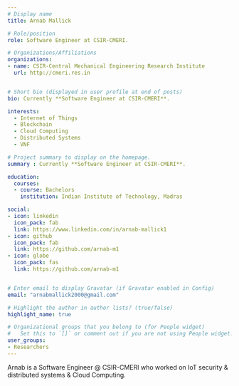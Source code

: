 ```yaml
---
# Display name
title: Arnab Mallick

# Role/position
role: Software Engineer at CSIR-CMERI. 

# Organizations/Affiliations
organizations:
- name: CSIR-Central Mechanical Engineering Research Institute
  url: http://cmeri.res.in


# Short bio (displayed in user profile at end of posts)
bio: Currently **Software Engineer at CSIR-CMERI**. 

interests:
  - Internet of Things
  - Blockchain
  - Cloud Computing
  - Distributed Systems
  - VNF

# Project summary to display on the homepage.
summary : Currently **Software Engineer at CSIR-CMERI**. 

education:
  courses:
  - course: Bachelors 
    institution: Indian Institute of Technology, Madras

social:
- icon: linkedin
  icon_pack: fab
  link: https://www.linkedin.com/in/arnab-mallick1
- icon: github
  icon_pack: fab
  link: https://github.com/arnab-m1
- icon: globe
  icon_pack: fas
  link: https://github.com/arnab-m1


# Enter email to display Gravatar (if Gravatar enabled in Config)
email: "arnabmallick2000@gmail.com"

# Highlight the author in author lists? (true/false)
highlight_name: true

# Organizational groups that you belong to (for People widget)
#   Set this to `[]` or comment out if you are not using People widget.
user_groups:
- Researchers
---
```


Arnab is a Software Engineer @ CSIR-CMERI who worked on IoT security & distributed systems & Cloud Computing.
